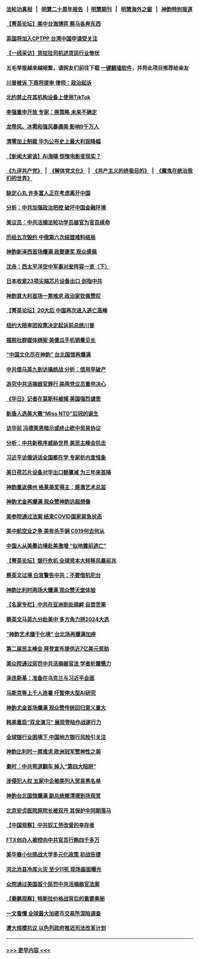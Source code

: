 #### [法轮功真相](https://github.com/gfw-breaker/truth/blob/master/README.md?t=0) &nbsp;&nbsp;|&nbsp;&nbsp; [明慧二十周年报告](https://github.com/gfw-breaker/mh-reports/blob/master/README.md?t=0) &nbsp;&nbsp;|&nbsp;&nbsp;[明慧期刊](https://github.com/gfw-breaker/mh-qikan) &nbsp;&nbsp;|&nbsp;&nbsp; [明慧海外之窗](https://github.com/gfw-breaker/mh-news/blob/master/README.md?t=0) &nbsp;&nbsp;|&nbsp;&nbsp; [神韵特别报道](https://github.com/gfw-breaker/mh-news/blob/master/shenyun.md?t=0)
#### [【菁英论坛】美中台海博弈 蔡马各奔东西](../pages/nf4514/n13962795.md?t=04011243) 
#### [英国将加入CPTPP 台湾中国申请受关注](../pages/nf4514/n13962671.md?t=04011243) 
#### [【一线采访】货拉拉司机述货运行业惨状](../pages/nf4514/n13962740.md?t=04011243) 
#### 五毛举报越来越频繁，请网友们前往下载 [一键翻墙软件](https://github.com/gfw-breaker/ssr-accounts)，并将此项目推荐给亲友
#### [川普被诉 下周将提审 律师：政治起诉](../pages/nf4514/n13962723.md?t=04011243) 
#### [北约禁止在其机构设备上使用TikTok](../pages/nf4514/n13962715.md?t=04011243) 
#### [李强重申开放 专家：换策略 未来不确定](../pages/nf4514/n13961868.md?t=04011243) 
#### [龙卷风、冰雹和强风暴袭美 影响9千万人](../pages/nf4514/n13962645.md?t=04011243) 
#### [清零加上制裁 华为公布史上最大利润降幅](../pages/nf4514/n13962567.md?t=04011243) 
#### [【新闻大家谈】AI海啸 惊悚电影变现实？](../pages/nf4514/n13962631.md?t=04011243) 
#### [《九评共产党》](https://github.com/begood0513/9ping.md/blob/master/README.md) &nbsp;|&nbsp; [《解体党文化》](../../../../jtdwh.md/blob/master/README.md)  &nbsp;|&nbsp; [《共产主义的终极目的》](../../../../gczydzjmd.md/blob/master/README.md) &nbsp;|&nbsp; [《魔鬼在统治我们的世界》](../../../../mgztzwmdsj.md/blob/master/README.md) 
#### [缺定心丸 许多富人正在考虑离开中国](../pages/nf4514/n13962259.md?t=04011243) 
#### [分析：中共加强政治把控 破坏中国金融环境](../pages/nf4514/n13962430.md?t=04011243) 
#### [美议员：中共活摘法轮功学员器官为官员续命](../pages/nf4514/n13961550.md?t=04011243) 
#### [历经五次毁约 中俄第六次结盟难料结局](../pages/nf4514/n13962374.md?t=04011243) 
#### [神韵新泽西首场爆满 政要褒奖 观众感佩](../pages/nf4514/n13962349.md?t=04011243) 
#### [沈舟：西太平洋空中军事对垒阵容一览（下）](../pages/nf4514/n13961983.md?t=04011243) 
#### [日本收紧23项尖端芯片设备出口 剑指中共](../pages/nf4514/n13962197.md?t=04011243) 
#### [神韵意大利首场一票难求 政治家钦佩赞叹](../pages/nf4514/n13962338.md?t=04011243) 
#### [【菁英论坛】20大后 中国再次进入逃亡高峰](../pages/nf4514/n13961968.md?t=04011243) 
#### [纽约大陪审团投票决定起诉前总统川普](../pages/nf4514/n13962120.md?t=04011243) 
#### [摆脱社群媒体绑架 美傻瓜手机销量见长](../pages/nf4514/n13961946.md?t=04011243) 
#### [“中国文化尽在神韵” 台北国馆再爆满](../pages/nf4514/n13962036.md?t=04011243) 
#### [中共借马英九到访搞统战 分析：信用早破产](../pages/nf4514/n13961818.md?t=04011243) 
#### [追究中共活摘器官罪行 美两党议员重申决心](../pages/nf4514/n13961970.md?t=04011243) 
#### [《华日》记者在莫斯科被捕 美国强烈谴责](../pages/nf4514/n13961716.md?t=04011243) 
#### [新唐人选美大赛“Miss NTD”后冠的诞生](../pages/nf4514/n13961398.md?t=04011243) 
#### [访华前 冯德莱恩暗示或终止欧中贸易协议](../pages/nf4514/n13961894.md?t=04011243) 
#### [分析：中共新秩序威胁世界 美民主峰会抗击](../pages/nf4514/n13960486.md?t=04011243) 
#### [习近平访俄讲话全国都在学 专家析内宣怪象](../pages/nf4514/n13961836.md?t=04011243) 
#### [美日荷芯片设备对华出口额骤减 为三年来首降](../pages/nf4514/n13961715.md?t=04011243) 
#### [神韵重返佛州 格莱美奖得主：感激艺术总监](../pages/nf4514/n13961613.md?t=04011243) 
#### [神韵尤金再爆满 观众赞神韵远超想像](../pages/nf4514/n13961452.md?t=04011243) 
#### [美参院通过法案 结束COVID国家紧急状态](../pages/nf4514/n13961529.md?t=04011243) 
#### [美中航空业之争 美有杀手锏 C919何去何从](../pages/nf4514/n13960616.md?t=04011243) 
#### [中国人从美墨边境赴美激增 “似地震前逃亡”](../pages/nf4514/n13961224.md?t=04011243) 
#### [【菁英论坛】银行危机 全球资本大转移风暴前兆](../pages/nf4514/n13961252.md?t=04011243) 
#### [蔡英文过境 白宫警告中共：不要借机犯台](../pages/nf4514/n13961220.md?t=04011243) 
#### [神韵比利时两场大爆满 观众赞天堂体验](../pages/nf4514/n13961222.md?t=04011243) 
#### [【名家专栏】中共在亚洲到处挑衅 自尝苦果](../pages/nf4514/n13959731.md?t=04011243) 
#### [蔡英文马英九分赴美中 多方角力拼2024大选](../pages/nf4514/n13961148.md?t=04011243) 
#### [“神韵艺术臻于化境” 台北场再爆满加座](../pages/nf4514/n13961192.md?t=04011243) 
#### [第二届民主峰会 拜登宣布提供近7亿美元资助](../pages/nf4514/n13961125.md?t=04011243) 
#### [美众院通过惩罚中共活摘器官法 学者析震慑力](../pages/nf4514/n13961128.md?t=04011243) 
#### [泽连斯基：准备在乌克兰与习近平会面](../pages/nf4514/n13960996.md?t=04011243) 
#### [马斯克等上千人连署 吁暂停大型AI研究](../pages/nf4514/n13960915.md?t=04011243) 
#### [神韵尤金首场爆满 观众赞传统回归意义重大](../pages/nf4514/n13961015.md?t=04011243) 
#### [韩美重启“双龙演习” 展现登陆作战遂行力](../pages/nf4514/n13960651.md?t=04011243) 
#### [全球银行业困境下 中国地方银行风险引关注](../pages/nf4514/n13960768.md?t=04011243) 
#### [神韵比利时一票难求 欧洲冠军赞神性之美](../pages/nf4514/n13960758.md?t=04011243) 
#### [秦时：中共弯道翻车 掉入“第四大陷阱”](../pages/nf4514/n13960568.md?t=04011243) 
#### [涉侵犯人权 五家中企被美列入贸易黑名单](../pages/nf4514/n13960595.md?t=04011243) 
#### [神韵台北国馆爆满 副总统赖清德到场观赏](../pages/nf4514/n13960563.md?t=04011243) 
#### [北京安贞医院原院长被双开 其保护伞同期落马](../pages/nf4514/n13960485.md?t=04011243) 
#### [【中国观察】中共奴工劳改营的幸存者](../pages/nf4514/n13959529.md?t=04011243) 
#### [FTX创办人被控向中共官员行贿四千多万](../pages/nf4514/n13960411.md?t=04011243) 
#### [美华裔小伙挑战大学多元化政策 初战告捷](../pages/nf4514/n13960070.md?t=04011243) 
#### [河北沧县冷库火灾 至少11死 现场画面曝光](../pages/nf4514/n13960261.md?t=04011243) 
#### [众院通过美国首个惩罚中共活摘器官法案](../pages/nf4514/n13960023.md?t=04011243) 
#### [【秦鹏观察】特斯拉价格战背后的重要奥秘](../pages/nf4514/n13959896.md?t=04011243) 
#### [一文看懂 全球最大加密币交易所深陷调查](../pages/nf4514/n13959821.md?t=04011243) 
#### [遭大规模抗议 以色列政府推迟司法改革计划](../pages/nf4514/n13959607.md?t=04011243) 

----
#### [ >>> 更早内容 <<< ](../indexes/nf4514-earlier.md)
